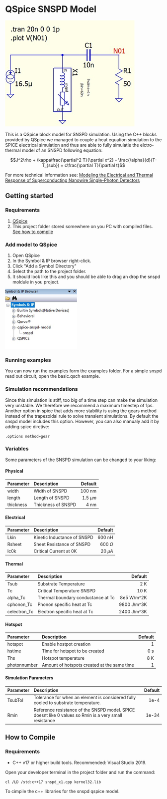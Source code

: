 # QSpice SNSPD Model
![image info](./images/basic.jpg)

This is a QSpice block model for SNSPD simulation. Using the C++ blocks provided by QSpice we managed to couple a heat equation simulation to the SPICE electrical simulation and thus are able to fully simulatie the elctro-thermal model of an SNSPD following equation:

```math
J^2\rho + \kappa\frac{\partial^2 T}{\partial x^2} - \frac{\alpha}{d}(T-T_{sub}) = c\frac{\partial T}{\partial t}
```

For more technical information see: [Modeling the Electrical and Thermal Response of Superconducting Nanowire Single-Photon Detectors](https://ieeexplore.ieee.org/document/4277823)


## Getting started

### Requirements
1. [QSpice](https://www.qorvo.com/design-hub/design-tools/interactive/qspice)
2. This project folder stored somewhere on you PC with compiled files. [See how to compile](#how-to-compile)

### Add model to QSpice
1. Open QSpice
2. In the Symbol & IP browser right-click.
3. Click "Add a Symbol Directory"
4. Select the path to the project folder.
5. It should look like this and you should be able to drag an drop the snspd moldule in you project.

![Result adding](./images/brows.jpg)


### Running examples
You can now run the examples form the examples folder. For a simple snspd read out circuit, open the basic.qsch example.

### Simulation recommendations
Since this simulation is stiff, too big of a time step can make the simulation very unstable. We therefore we recommend a maximum timestep of 1ps. Another option in spice that adds more stability is using the gears method instead of the trapezoidal rule to solve transient simulations. By default the snspd model includes this option. However, you can also manualy add it by adding spice diretive:

    .options method=gear

### Variables
Some parameters of the SNSPD simulation can be changed to your liking:

#### Physical
| Parameter   | Description | Default |
| :---------- | :--------- | ------: |
| width | Width of SNSPD | 100 nm |
| length | Length of SNSPD | 1.5 $\mu m$|
| thickness | Thickness of SNSPD | 4 nm|

#### Electrical
| Parameter   | Description | Default |
| :---------- | :--------- | ------: |
| Lkin| Kinetic Inductance of SNSPD | 600 nH |
| Rsheet| Sheet Resistance of SNSPD | 600 $\Omega$|
| Ic0k| Critical Current at 0K | 20 $\mu A$|

#### Thermal
| Parameter   | Description | Default |
| :---------- | :--------- | ------: |
| Tsub | Substrate Temperature | 2 K |
| Tc | Critical Temperature SNSPD | 10 K|
| alpha_Tc| Thermal boundary conductance at Tc| 8e5 W/m^2K|
| cphonon_Tc| Phonon specific heat at Tc| 9800 J/m^3K |
| celectron_Tc| Electron specific heat at Tc| 2400 J/m^3K |


#### Hotspot
| Parameter   | Description | Default |
| :---------- | :--------- | ------: |
| hotspot | Enable hostpot creation | 1 |
| hstime | Time for hotspot to be created | 0 s |
| Ths | Hotspot temperature | 8 K |
| photonnumber | Amount of hotspots created at the same time | 1 |

#### Simulation Parameters
| Parameter   | Description | Default |
| :---------- | :--------- | ------: |
| TsubTol | Tolerance for when an element is considered fully cooled to substrate temperature. | 1e-4 |
| Rmin | Reference resistance of the SNSPD model. SPICE doesnt like 0 values so Rmin is a very small resistance | 1e-34 |









## How to Compile

### Requirements
- C++ v17 or higher build tools. Recommended: Visual Studio 2019.

Open your developer terminal in the project folder and run the command:

    cl /LD /std:c++17 snspd_x1.cpp kernel32.lib

To cimpile the c++ libraries for the snspd qspice model.





